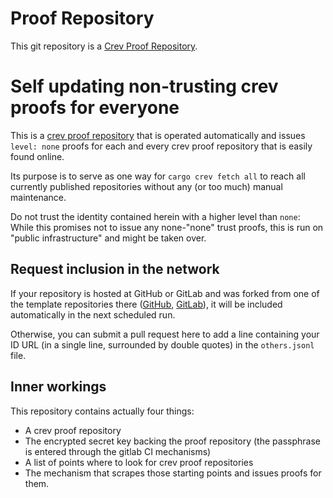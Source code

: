 <!-- CREV_README_MARKER_V0 - Please don't remove this first line, or `crev` might overwrite this file.  -->

# Proof Repository

This git repository is a [Crev Proof Repository](https://github.com/crev-dev/crev/wiki/Proof-Repository).

<!-- Feel free to customize this file below this line -->

Self updating non-trusting crev proofs for everyone
===================================================

This is a [crev proof repository](https://github.com/crev-dev/crev/wiki/Proof-Repository)
that is operated automatically
and issues `level: none` proofs for each and every crev proof repository that is easily found online.

Its purpose is to serve as one way for `cargo crev fetch all` to reach all currently published repositories
without any (or too much) manual maintenance.

Do not trust the identity contained herein with a higher level than `none`:
While this promises not to issue any none-"none" trust proofs,
this is run on "public infrastructure" and might be taken over.

Request inclusion in the network
--------------------------------

If your repository is hosted at GitHub or GitLab and was forked from one of the template repositories there
([GitHub](https://github.com/crev-dev/crev-proofs/), [GitLab](https://gitlab.com/crev-dev/crev-proofs/)),
it will be included automatically in the next scheduled run.

Otherwise, you can submit a pull request here
to add a line containing your ID URL
(in a single line, surrounded by double quotes)
in the `others.jsonl` file.

Inner workings
--------------

This repository contains actually four things:

* A crev proof repository
* The encrypted secret key backing the proof repository (the passphrase is entered through the gitlab CI mechanisms)
* A list of points where to look for crev proof repositories
* The mechanism that scrapes those starting points and issues proofs for them.
